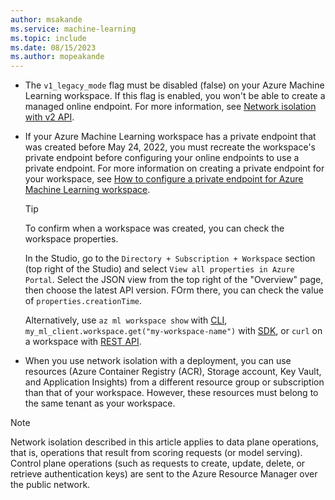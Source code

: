 ```yaml
---
author: msakande
ms.service: machine-learning
ms.topic: include
ms.date: 08/15/2023
ms.author: mopeakande
---
```


- The `v1_legacy_mode` flag must be disabled (false) on your Azure Machine Learning workspace. If this flag is enabled, you won't be able to create a managed online endpoint. For more information, see [Network isolation with v2 API](../how-to-configure-network-isolation-with-v2.md).

- If your Azure Machine Learning workspace has a private endpoint that was created before May 24, 2022, you must recreate the workspace's private endpoint before configuring your online endpoints to use a private endpoint. For more information on creating a private endpoint for your workspace, see [How to configure a private endpoint for Azure Machine Learning workspace](../how-to-configure-private-link.md).

    > [!TIP]
    > To confirm when a workspace was created, you can check the workspace properties.
    >
    > In the Studio, go to the `Directory + Subscription + Workspace` section (top right of the Studio) and select `View all properties in Azure Portal`. Select the JSON view from the top right of the "Overview" page, then choose the latest API version. FOrm there, you can check the value of `properties.creationTime`.
    >
    > Alternatively, use `az ml workspace show` with [CLI](../how-to-manage-workspace-cli.md#get-workspace-information), `my_ml_client.workspace.get("my-workspace-name")` with [SDK](../how-to-manage-workspace.md?tabs=python#find-a-workspace), or `curl` on a workspace with [REST API](../how-to-manage-rest.md#drill-down-into-workspaces-and-their-resources).

- When you use network isolation with a deployment, you can use resources (Azure Container Registry (ACR), Storage account, Key Vault, and Application Insights) from a different resource group or subscription than that of your workspace. However, these resources must belong to the same tenant as your workspace.

> [!NOTE]
> Network isolation described in this article applies to data plane operations, that is, operations that result from scoring requests (or model serving). Control plane operations (such as requests to create, update, delete, or retrieve authentication keys) are sent to the Azure Resource Manager over the public network.